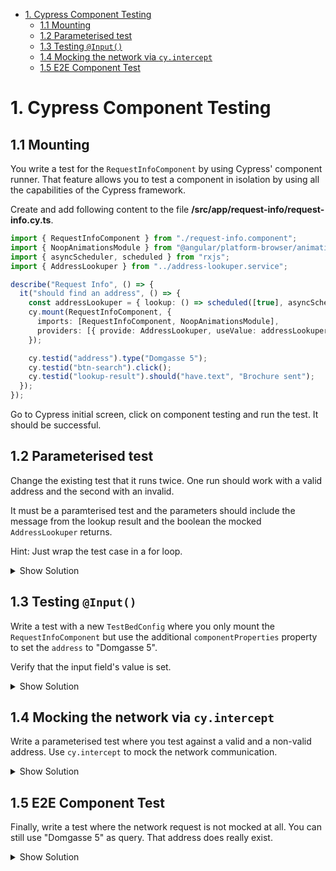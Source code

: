 - [1. Cypress Component Testing](#1-cypress-component-testing)
  - [1.1 Mounting](#11-mounting)
  - [1.2 Parameterised test](#12-parameterised-test)
  - [1.3 Testing `@Input()`](#13-testing-input)
  - [1.4 Mocking the network via `cy.intercept`](#14-mocking-the-network-via-cyintercept)
  - [1.5 E2E Component Test](#15-e2e-component-test)

# 1. Cypress Component Testing

## 1.1 Mounting

You write a test for the `RequestInfoComponent` by using Cypress' component runner. That feature allows you to test a component in isolation by using all the capabilities of the Cypress framework.

Create and add following content to the file **/src/app/request-info/request-info.cy.ts**.

```typescript
import { RequestInfoComponent } from "./request-info.component";
import { NoopAnimationsModule } from "@angular/platform-browser/animations";
import { asyncScheduler, scheduled } from "rxjs";
import { AddressLookuper } from "../address-lookuper.service";

describe("Request Info", () => {
  it("should find an address", () => {
    const addressLookuper = { lookup: () => scheduled([true], asyncScheduler) };
    cy.mount(RequestInfoComponent, {
      imports: [RequestInfoComponent, NoopAnimationsModule],
      providers: [{ provide: AddressLookuper, useValue: addressLookuper }],
    });

    cy.testid("address").type("Domgasse 5");
    cy.testid("btn-search").click();
    cy.testid("lookup-result").should("have.text", "Brochure sent");
  });
});
```

Go to Cypress initial screen, click on component testing and run the test. It should be successful.

## 1.2 Parameterised test

Change the existing test that it runs twice. One run should work with a valid address and the second with an invalid.

It must be a paramterised test and the parameters should include the message from the lookup result and the boolean the mocked `AddressLookuper` returns.

Hint: Just wrap the test case in a for loop.

<details>
<summary>Show Solution</summary>
<p>

```typescript
for (const { response, message } of [
  {
    response: true,
    message: "Brochure sent",
  },
  {
    response: false,
    message: "Address not found",
  },
]) {
  it(`should show ${message}`, () => {
    const addressLookuper = {
      lookup: () => scheduled([response], asyncScheduler),
    };
    cy.mount(RequestInfoComponent, {
      imports: [RequestInfoComponent, NoopAnimationsModule],
      providers: [{ provide: AddressLookuper, useValue: addressLookuper }],
    });

    cy.testid("address").type("Domgasse 5");
    cy.testid("btn-search").click();
    cy.testid("lookup-result").should("have.text", message);
  });
}
```

</p>
</details>

## 1.3 Testing `@Input()`

Write a test with a new `TestBedConfig` where you only mount the `RequestInfoComponent` but use the additional `componentProperties` property to set the `address` to "Domgasse 5".

Verify that the input field's value is set.

<details>
<summary>Show Solution</summary>
<p>

```typescript
it("should set the address", () => {
  cy.mount(RequestInfoComponent, {
    imports: [RequestInfoComponent, NoopAnimationsModule, HttpClientModule],
    componentProperties: { address: "Domgasse 5" },
  });
  cy.testid("address").should("have.value", "Domgasse 5");
});
```

</p>
</details>

## 1.4 Mocking the network via `cy.intercept`

Write a parameterised test where you test against a valid and a non-valid address. Use `cy.intercept` to mock the network communication.

<details>
<summary>Show Solution</summary>
<p>

```typescript
it(`should mock the network request`, () => {
  cy.mount(RequestInfoComponent, {
    imports: [RequestInfoComponent, NoopAnimationsModule, HttpClientModule],
  });
  cy.intercept(/nominatim/, { body: [{}] });
  cy.testid("address").type("Domgasse 5");
  cy.testid("btn-search").click();
  cy.testid("lookup-result").should("have.text", "Brochure sent");
});
```

</p>
</details>

## 1.5 E2E Component Test

Finally, write a test where the network request is not mocked at all. You can still use "Domgasse 5" as query. That address does really exist.

<details>
<summary>Show Solution</summary>
<p>

```typescript
it("should not mock the HTTP request", () => {
  cy.mount(RequestInfoComponent, {
    imports: [RequestInfoComponent, NoopAnimationsModule, HttpClientModule],
  });
  cy.testid("address").type("Domgasse 5");
  cy.testid("btn-search").click();
  cy.testid("lookup-result").should("have.text", "Brochure sent");
});
```

</p>
</details>
